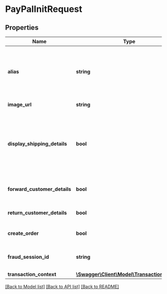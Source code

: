 # PayPalInitRequest

## Properties
Name | Type | Description | Notes
------------ | ------------- | ------------- | -------------
**alias** | **string** | An alias (token) received from a previous transaction if &#x60;option.createAlias&#x60; was set to &#x60;true&#x60;. In order to retrieve the alias from a previous transaction, use the [Status API](#operation/status). | [optional] 
**image_url** | **string** | A https URL to the logo of the merchant. | [optional] 
**display_shipping_details** | **bool** | Regulates whether the shipping details are displayed or not. (Note: &#x60;forwardCustomerDetails&#x60; and &#x60;displayShippingDetails&#x60; should be set to &#x60;no&#x60; if the shipping details should not be shown on the PayPal page. | [optional] 
**forward_customer_details** | **bool** | &#x60;true&#x60; if the customer details (if submitted) should be forwarded to PayPal. Default is &#x60;false&#x60;. | [optional] 
**return_customer_details** | **bool** | &#x60;true&#x60; if the customer details should be retrieved from PayPal. | [optional] 
**create_order** | **bool** | &#x60;true&#x60; if a PayPal AC2 order is to be created. Default is &#x60;false&#x60;. | [optional] 
**fraud_session_id** | **string** | The PayPal FraudNet session identifier as specified in the API documentation. | [optional] 
**transaction_context** | [**\Swagger\Client\Model\TransactionContext**](TransactionContext.md) |  | [optional] 

[[Back to Model list]](../../README.md#documentation-for-models) [[Back to API list]](../../README.md#documentation-for-api-endpoints) [[Back to README]](../../README.md)

